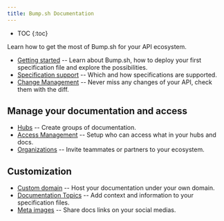 ```yaml
---
title: Bump.sh Documentation
---
```


- TOC
{:toc}

Learn how to get the most of Bump.sh for your API ecosystem.

- [Getting started](getting-started) -- Learn about Bump.sh, how to deploy your first specification file and explore the possibilities.
- [Specification support](specification-support/openapi-support) -- Which and how specifications are supported.
- [Change Management](api-change-management/index) -- Never miss any changes of your API, check them with the diff.

## Manage your documentation and access
- [Hubs](hubs) -- Create groups of documentation.
- [Access Management](access-management) -- Setup who can access what in your hubs and docs.
- [Organizations](organizations/index) -- Invite teammates or partners to your ecosystem.

## Customization
- [Custom domain](documentation-customization/custom-domains) -- Host your documentation under your own domain.
- [Documentation Topics](documentation-customization/doc-topics) -- Add context and information to your specification files.
- [Meta images](documentation-customization/meta-images) -- Share docs links on your social medias.
